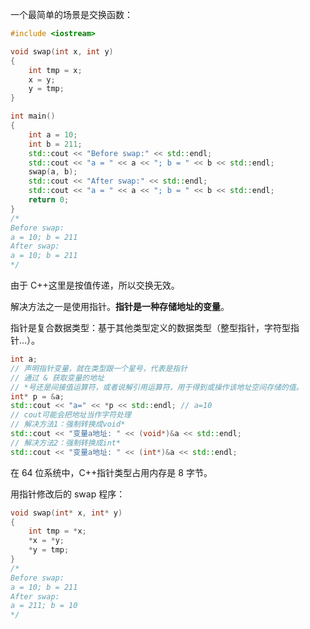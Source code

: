 一个最简单的场景是交换函数：

```cpp
#include <iostream>

void swap(int x, int y)
{
	int tmp = x;
	x = y;
	y = tmp;
}

int main()
{
	int a = 10;
	int b = 211;
	std::cout << "Before swap:" << std::endl;
	std::cout << "a = " << a << "; b = " << b << std::endl;
	swap(a, b); 
	std::cout << "After swap:" << std::endl;
	std::cout << "a = " << a << "; b = " << b << std::endl;
	return 0;
}
/*
Before swap:
a = 10; b = 211
After swap:
a = 10; b = 211
*/
```

由于 C++这里是按值传递，所以交换无效。

解决方法之一是使用指针。**指针是一种存储地址的变量**。

指针是复合数据类型：基于其他类型定义的数据类型（整型指针，字符型指针...）。

```cpp
int a;
// 声明指针变量，就在类型跟一个星号，代表是指针
// 通过 & 获取变量的地址
// *号还是间接值运算符，或者说解引用运算符，用于得到或操作该地址空间存储的值。
int* p = &a;
std::cout << "a=" << *p << std::endl; // a=10
// cout可能会把地址当作字符处理
// 解决方法1：强制转换成void*
std::cout << "变量a地址: " << (void*)&a << std::endl;
// 解决方法2：强制转换成int*
std::cout << "变量a地址: " << (int*)&a << std::endl;
```

在 64 位系统中，C++指针类型占用内存是 8 字节。

用指针修改后的 swap 程序：

```cpp
void swap(int* x, int* y)
{
	int tmp = *x;
	*x = *y;
	*y = tmp;
}
/*
Before swap:
a = 10; b = 211
After swap:
a = 211; b = 10
*/
```


